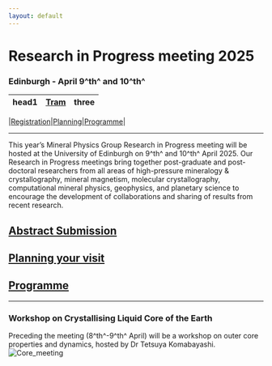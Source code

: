 ```yaml
---
layout: default
---
```

# Research in Progress meeting 2025
### Edinburgh - April 9^th^ and 10^th^
| head1        | <a href="https://edinburghtrams.com/">Tram</a>          | three |
|:-------------|:------------------|:------|



|[Registration](./RiP_2025-abstracts.html)|[Planning](./RiP_2025-planning.html)|[Programme](./RiP_2025-programme.html)|
* * *

This year’s Mineral Physics Group Research in Progress meeting will be hosted at the University of Edinburgh on 9^th^ and 10^th^ April 2025. Our Research in Progress meetings bring together post-graduate and post-doctoral researchers from all areas of high-pressure mineralogy & crystallography, mineral magnetism, molecular crystallography, computational mineral physics, geophysics, and planetary science to encourage the development of collaborations and sharing of results from recent research.

## [Abstract Submission](./RiP_2025-abstracts.html)

## [Planning your visit](./RiP_2025-planning.html)

## [Programme](./RiP_2025-Programme.html)



* * *


### Workshop on Crystallising Liquid Core of the Earth
Preceding the meeting (8^th^-9^th^ April) will be a workshop on outer core properties and dynamics, hosted by Dr Tetsuya Komabayashi.
![Core_meeting](https://MinPhys.github.io/assets/img/Core%20workshop%20flyer%20new.jpg)
